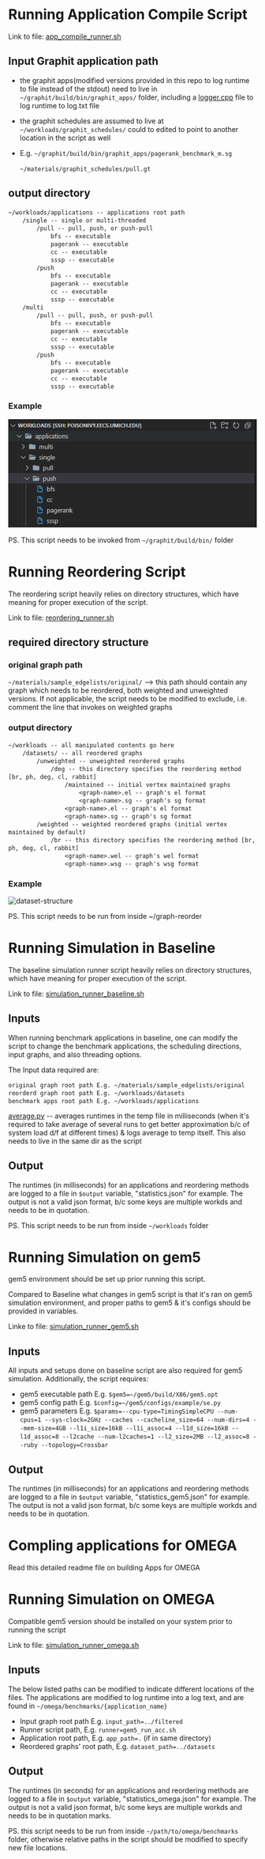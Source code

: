 # Running Application Compile Script #
Link to file: [app_compile_runner.sh](app_compile_runner.sh)
## Input Graphit application path ##
- the graphit apps(modified versions provided in this repo to log runtime to file instead of the stdout) need to live in ```~/graphit/build/bin/graphit_apps/``` folder, including a [logger.cpp](../benchmark_applications/logger.cpp) file to log runtime to log.txt file
- the graphit schedules are assumed to live at ```~/workloads/graphit_schedules/``` could to edited to point to another location in the script as well
- 
    E.g. ```~/graphit/build/bin/graphit_apps/pagerank_benchmark_m.sg```

    ```~/materials/graphit_schedules/pull.gt```

## output directory ##
    ~/workloads/applications -- applications root path
        /single -- single or multi-threaded
            /pull -- pull, push, or push-pull
                bfs -- executable
                pagerank -- executable
                cc -- executable
                sssp -- executable
            /push
                bfs -- executable
                pagerank -- executable
                cc -- executable
                sssp -- executable
        /multi
            /pull -- pull, push, or push-pull
                bfs -- executable
                pagerank -- executable
                cc -- executable
                sssp -- executable
            /push
                bfs -- executable
                pagerank -- executable
                cc -- executable
                sssp -- executable
### Example ###
![application-structure](application-structure.PNG)



PS. This script needs to be invoked from ```~/graphit/build/bin/``` folder

# Running Reordering Script #
The reordering script heavily relies on directory structures, which have meaning for proper execution of the script.

Link to file: [reordering_runner.sh](reordering_runner.sh)

## required directory structure ##
### original graph path ###
```~/materials/sample_edgelists/original/``` --> this path should contain any graph which needs to be reordered, both weighted and unweighted versions. If not applicable, the script needs to be modified to exclude, i.e. comment the line that invokes on weighted graphs

### output directory ###

    ~/workloads -- all manipulated contents go here
        /datasets/ -- all reordered graphs
            /unweighted -- unweighted reordered graphs
                /deg -- this directory specifies the reordering method [br, ph, deg, cl, rabbit]
                    /maintained -- initial vertex maintained graphs
                        <graph-name>.el -- graph's el format
                        <graph-name>.sg -- graph's sg format
                    <graph-name>.el -- graph's el format
                    <graph-name>.sg -- graph's sg format
            /weighted -- weighted reordered graphs (initial vertex maintained by default)
                /br -- this directory specifies the reordering method [br, ph, deg, cl, rabbit]
                    <graph-name>.wel -- graph's wel format
                    <graph-name>.wsg -- graph's wsg format
### Example ###
![dataset-structure](dataset-structure.PNG)

PS. This script needs to be run from inside ~/graph-reorder

# Running Simulation in Baseline #
The baseline simulation runner script heavily relies on directory structures, which have meaning for proper execution of the script.

Link to file: [simulation_runner_baseline.sh](simulation_runner_baseline.sh)

## Inputs ##
When running benchmark applications in baseline, one can modify the script to change the benchmark applications, the scheduling directions, input graphs, and also threading options.

The Input data required are: 

    original graph root path E.g. ~/materials/sample_edgelists/original
    reorderd graph root path E.g. ~/workloads/datasets
    benchmark apps root path E.g. ~/workloads/applications

[average.py](average.py) -- averages runtimes in the temp file in milliseconds (when it's required to take average of several runs to get better approximation b/c of system load d/f at different times) & logs average to temp itself. This also needs to live in the same dir as the script

## Output ##
The runtimes (in milliseconds) for an applications and reordering methods are logged to a file in ```$output``` variable, "statistics.json" for example. The output is not a valid json format, b/c some keys are multiple workds and needs to be in quotation.

PS. This script needs to be run from inside ```~/workloads``` folder

# Running Simulation on gem5 #
gem5 environment should be set up prior running this script.

Compared to Baseline what changes in gem5 script is that it's ran on gem5 simulation environment, and proper paths to gem5 & it's configs should be provided in variables.

Linke to file: [simulation_runner_gem5.sh](simulation_runner_gem5.sh)
## Inputs ##
All inputs and setups done on baseline script are also required for gem5 simulation. Additionally, the script requires:

- gem5 executable path E.g. ```$gem5=~/gem5/build/X86/gem5.opt```
- gem5 config path E.g. ```$config=~/gem5/configs/example/se.py```
- gem5 parameters E.g. ```$params=--cpu-type=TimingSimpleCPU --num-cpus=1 --sys-clock=2GHz --caches --cacheline_size=64 --num-dirs=4 --mem-size=4GB --l1i_size=16kB --l1i_assoc=4 --l1d_size=16kB --l1d_assoc=8 --l2cache --num-l2caches=1 --l2_size=2MB --l2_assoc=8 --ruby --topology=Crossbar```

## Output ##
The runtimes (in milliseconds) for an applications and reordering methods are logged to a file in ```$output``` variable, "statistics_gem5.json" for example. The output is not a valid json format, b/c some keys are multiple workds and needs to be in quotation.

# Compling applications for OMEGA #
Read this detailed readme file on building Apps for OMEGA

# Running Simulation on OMEGA #
Compatible gem5 version should be installed on your system prior to running the script

Link to file: [simulation_runner_omega.sh](simulation_runner_omega.sh)

## Inputs ##
The below listed paths can be modified to indicate different locations of the files.
The applications are modified to log runtime into a log text, and are found in ```~/omega/benchmarks/{application_name}```
- Input graph root path E.g. ```input_path=../filtered```
- Runner script path, E.g. ```runner=gem5_run_acc.sh```
- Application root path, E.g. ```app_path=.``` (if in same directory)
- Reordered graphs' root path, E.g. ```dataset_path=../datasets```
  
## Output ##
The runtimes (in seconds) for an applications and reordering methods are logged to a file in ```$output``` variable, "statistics_omega.json" for example. The output is not a valid json format, b/c some keys are multiple workds and needs to be in quotation marks.

PS. this script needs to be run from inside ```~/path/to/omega/benchmarks``` folder, otherwise relative paths in the script should be modified to specify new file locations.
















